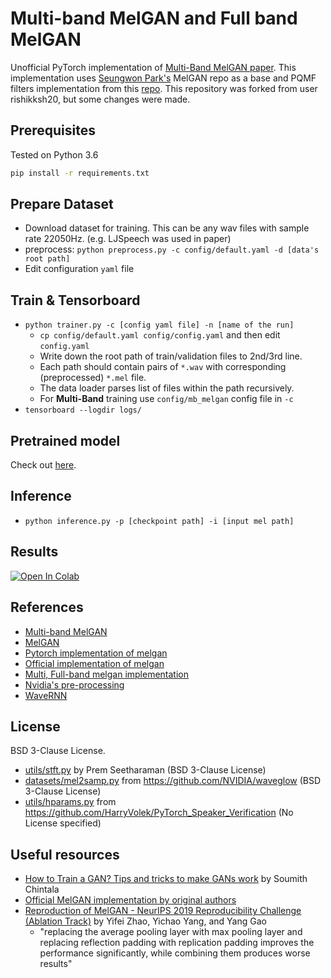 # Multi-band MelGAN and Full band MelGAN
Unofficial PyTorch implementation of [Multi-Band MelGAN paper](https://arxiv.org/abs/2005.05106). This implementation uses [Seungwon Park's](http://swpark.me) MelGAN repo as a base and PQMF filters
implementation from this [repo](https://github.com/kan-bayashi/ParallelWaveGAN). 
This repository was forked from user rishikksh20, but some changes were made. 

## Prerequisites

Tested on Python 3.6
```bash
pip install -r requirements.txt
```

## Prepare Dataset

- Download dataset for training. This can be any wav files with sample rate 22050Hz. (e.g. LJSpeech was used in paper)
- preprocess: `python preprocess.py -c config/default.yaml -d [data's root path]`
- Edit configuration `yaml` file

## Train & Tensorboard

- `python trainer.py -c [config yaml file] -n [name of the run]`
  - `cp config/default.yaml config/config.yaml` and then edit `config.yaml`
  - Write down the root path of train/validation files to 2nd/3rd line.
  - Each path should contain pairs of `*.wav` with corresponding (preprocessed) `*.mel` file.
  - The data loader parses list of files within the path recursively.
  - For **Multi-Band** training use `config/mb_melgan` config file in `-c`
- `tensorboard --logdir logs/`

## Pretrained model
Check out [here](https://drive.google.com/drive/folders/12XX1QB9LzzMC4pdC_k8EWdvfKDhoEOa9?usp=sharing).

## Inference

- `python inference.py -p [checkpoint path] -i [input mel path]`

## Results
[![Open In Colab](https://colab.research.google.com/assets/colab-badge.svg)](https://colab.research.google.com/github/rishikksh20/melgan/blob/master/melgan_infer.ipynb) <br />


## References
- [Multi-band MelGAN](https://arxiv.org/abs/2005.05106)
- [MelGAN](https://arxiv.org/abs/1910.06711)
- [Pytorch implementation of melgan](https://github.com/seungwonpark/melgan)
- [Official implementation of melgan](https://github.com/descriptinc/melgan-neurips)
- [Multi, Full-band melgan implementation](https://github.com/kan-bayashi/ParallelWaveGAN)
- [Nvidia's pre-processing](https://github.com/NVIDIA/tacotron2)
- [WaveRNN](https://github.com/fatchord/WaveRNN)



## License

BSD 3-Clause License.

- [utils/stft.py](./utils/stft.py) by Prem Seetharaman (BSD 3-Clause License)
- [datasets/mel2samp.py](./datasets/mel2samp.py) from https://github.com/NVIDIA/waveglow (BSD 3-Clause License)
- [utils/hparams.py](./utils/hparams.py) from https://github.com/HarryVolek/PyTorch_Speaker_Verification (No License specified)

## Useful resources

- [How to Train a GAN? Tips and tricks to make GANs work](https://github.com/soumith/ganhacks) by Soumith Chintala
- [Official MelGAN implementation by original authors](https://github.com/descriptinc/melgan-neurips)
- [Reproduction of MelGAN - NeurIPS 2019 Reproducibility Challenge (Ablation Track)](https://openreview.net/pdf?id=9jTbNbBNw0) by Yifei Zhao, Yichao Yang, and Yang Gao
  - "replacing the average pooling layer with max pooling layer and replacing reflection padding with replication padding improves the performance significantly, while combining them produces worse results"